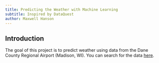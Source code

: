 ```yaml
---
title: Predicting the Weather with Machine Learning
subtitle: Inspired by DataQuest
author: Maxwell Hanson
---
```


## Introduction

The goal of this project is to predict weather using data from the Dane County Regional Airport (Madison, WI). You can search for the data [here](https://www.ncdc.noaa.gov/cdo-web/search).

